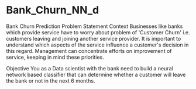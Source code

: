 # Bank_Churn_NN_d


Bank Churn Prediction
Problem Statement
Context
Businesses like banks which provide service have to worry about problem of 'Customer Churn' i.e. customers leaving and joining another service provider. It is important to understand which aspects of the service influence a customer's decision in this regard. Management can concentrate efforts on improvement of service, keeping in mind these priorities.

Objective
You as a Data scientist with the bank need to build a neural network based classifier that can determine whether a customer will leave the bank or not in the next 6 months.
